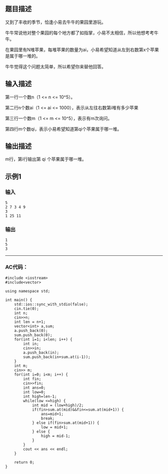 ## 题目描述

又到了丰收的季节，恰逢小易去牛牛的果园里游玩。

牛牛常说他对整个果园的每个地方都了如指掌，小易不太相信，所以他想考考牛牛。

在果园里有N堆苹果，每堆苹果的数量为ai，小易希望知道从左到右数第x个苹果是属于哪一堆的。

牛牛觉得这个问题太简单，所以希望你来替他回答。

## 输入描述

第一行一个数n（1 <= n <= 10^5）。

第二行n个数ai（1 <= ai <= 1000），表示从左往右数第i堆有多少苹果

第三行一个数m（1 <= m <= 10^5），表示有m次询问。

第四行m个数qi，表示小易希望知道第qi个苹果属于哪一堆。

## 输出描述
m行，第i行输出第 qi 个苹果属于哪一堆。

## 示例1
### 输入
	5
	2 7 3 4 9
	3
	1 25 11

### 输出
	
	1
	5
	3

----

### AC代码：

	#include <iostream>
	#include<vector>
	
	using namespace std;
	
	int main() {
	    std::ios::sync_with_stdio(false);
	    cin.tie(0);
	    int n;
	    cin>>n;
	    int len = n+1;
	    vector<int> a,sum;
	    a.push_back(0);
	    sum.push_back(0);
	    for(int i=1; i<len; i++) {
	        int in;
	        cin>>in;
	        a.push_back(in);
	        sum.push_back(in+sum.at(i-1));
	    }
	    int m;
	    cin>> m;
	    for(int i=0; i<m; i++) {
	        int fin;
	        cin>>fin;
	        int ans=0;
	        int low=0;
	        int high=len-1;
	        while(low <=high) {
	            int mid = (low+high)/2;
	            if(fin>sum.at(mid)&&fin<=sum.at(mid+1)) {
	                ans=mid+1;
	                break;
	            } else if(fin>sum.at(mid+1)) {
	                low = mid+1;
	            } else {
	                high = mid-1;
	            }
	        }
	        cout << ans << endl;
	    }
	
	    return 0;
	}
